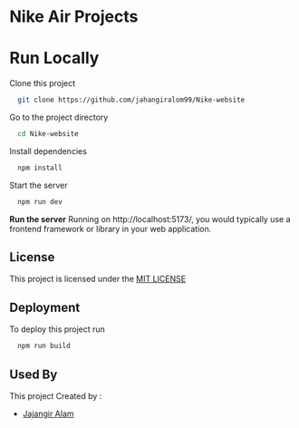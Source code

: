 
# Nike Air Projects

# Run Locally

Clone this project

```bash
  git clone https://github.com/jahangiralom99/Nike-website
```

Go to the project directory

```bash
  cd Nike-website
```

Install dependencies

```bash
  npm install
```

Start the server

```bash
  npm run dev
```

 **Run the server**
Running on http://localhost:5173/, you would typically use a frontend framework or library in your web application.

## License

This project is licensed under the [MIT LICENSE](https://choosealicense.com/licenses/mit/)


## Deployment

To deploy this project run

```bash
  npm run build
```


## Used By

This project Created by :

- [Jajangir Alam](https://www.linkedin.com/in/jahangiralom99/)
